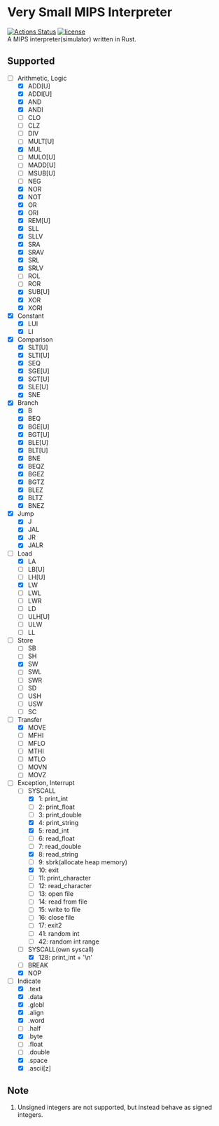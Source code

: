 # Very Small MIPS Interpreter
[![Actions Status](https://github.com/kumavale/vsmi/workflows/Build/badge.svg)](https://github.com/kumavale/vsmi/actions)
[![license](https://img.shields.io/badge/license-MIT-blue.svg?style=flat)](LICENSE)  
A MIPS interpreter(simulator) written in Rust.  

## Supported
- [ ] Arithmetic, Logic
    - [x] ADD[U]
    - [x] ADDI[U]
    - [x] AND
    - [x] ANDI
    - [ ] CLO
    - [ ] CLZ
    - [ ] DIV
    - [ ] MULT[U]
    - [x] MUL
    - [ ] MULO[U]
    - [ ] MADD[U]
    - [ ] MSUB[U]
    - [ ] NEG
    - [x] NOR
    - [x] NOT
    - [x] OR
    - [x] ORI
    - [x] REM[U]
    - [x] SLL
    - [x] SLLV
    - [x] SRA
    - [x] SRAV
    - [x] SRL
    - [x] SRLV
    - [ ] ROL
    - [ ] ROR
    - [x] SUB[U]
    - [x] XOR
    - [x] XORI
- [x] Constant
    - [x] LUI
    - [x] LI
- [x] Comparison
    - [x] SLT[U]
    - [x] SLTI[U]
    - [x] SEQ
    - [x] SGE[U]
    - [x] SGT[U]
    - [x] SLE[U]
    - [x] SNE
- [x] Branch
    - [x] B
    - [x] BEQ
    - [x] BGE[U]
    - [x] BGT[U]
    - [x] BLE[U]
    - [x] BLT[U]
    - [x] BNE
    - [x] BEQZ
    - [x] BGEZ
    - [x] BGTZ
    - [x] BLEZ
    - [x] BLTZ
    - [x] BNEZ
- [x] Jump
    - [x] J
    - [x] JAL
    - [x] JR
    - [x] JALR
- [ ] Load
    - [x] LA
    - [ ] LB[U]
    - [ ] LH[U]
    - [x] LW
    - [ ] LWL
    - [ ] LWR
    - [ ] LD
    - [ ] ULH[U]
    - [ ] ULW
    - [ ] LL
- [ ] Store
    - [ ] SB
    - [ ] SH
    - [x] SW
    - [ ] SWL
    - [ ] SWR
    - [ ] SD
    - [ ] USH
    - [ ] USW
    - [ ] SC
- [ ] Transfer
    - [x] MOVE
    - [ ] MFHI
    - [ ] MFLO
    - [ ] MTHI
    - [ ] MTLO
    - [ ] MOVN
    - [ ] MOVZ
- [ ] Exception, Interrupt
    - [ ] SYSCALL
        - [x]  1: print_int
        - [ ]  2: print_float
        - [ ]  3: print_double
        - [x]  4: print_string
        - [x]  5: read_int
        - [ ]  6: read_float
        - [ ]  7: read_double
        - [x]  8: read_string
        - [ ]  9: sbrk(allocate heap memory)
        - [x] 10: exit
        - [ ] 11: print_character
        - [ ] 12: read_character
        - [ ] 13: open file
        - [ ] 14: read from file
        - [ ] 15: write to file
        - [ ] 16: close file
        - [ ] 17: exit2
        - [ ] 41: random int
        - [ ] 42: random int range
    - [ ] SYSCALL(own syscall)
        - [x] 128: print_int + '\n'
    - [ ] BREAK
    - [x] NOP
- [ ] Indicate
    - [x] .text
    - [x] .data
    - [x] .globl
    - [x] .align
    - [x] .word
    - [ ] .half
    - [x] .byte
    - [ ] .float
    - [ ] .double
    - [x] .space
    - [x] .ascii[z]

## Note
1. Unsigned integers are not supported, but instead behave as signed integers.

